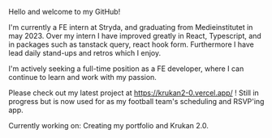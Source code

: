Hello and welcome to my GitHub!

I'm currently a FE intern at Stryda, and graduating from Medieinstitutet in may 2023. Over my intern I have improved greatly in React, Typescript, and in packages such as tanstack query, react hook form. Furthermore I have lead daily stand-ups and retros which I enjoy.

I'm actively seeking a full-time position as a FE developer, where I can continue to learn and work with my passion.

Please check out my latest project at https://krukan2-0.vercel.app/ ! Still in progress but is now used for as my football team's scheduling and RSVP'ing app.

Currently working on: Creating my portfolio and Krukan 2.0.
